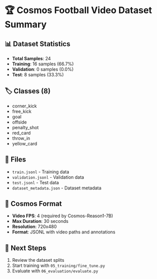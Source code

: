 
# 🏆 Cosmos Football Video Dataset Summary

## 📊 Dataset Statistics
- **Total Samples**: 24
- **Training**: 16 samples (66.7%)
- **Validation**: 0 samples (0.0%)
- **Test**: 8 samples (33.3%)

## 🏷️ Classes (8)
- corner_kick
- free_kick
- goal
- offside
- penalty_shot
- red_card
- throw_in
- yellow_card

## 📁 Files
- `train.jsonl` - Training data
- `validation.jsonl` - Validation data  
- `test.jsonl` - Test data
- `dataset_metadata.json` - Dataset metadata

## 🎯 Cosmos Format
- **Video FPS**: 4 (required by Cosmos-Reason1-7B)
- **Max Duration**: 30 seconds
- **Resolution**: 720x480
- **Format**: JSONL with video paths and annotations

## 🚀 Next Steps
1. Review the dataset splits
2. Start training with `05_training/fine_tune.py`
3. Evaluate with `06_evaluation/evaluate.py`
